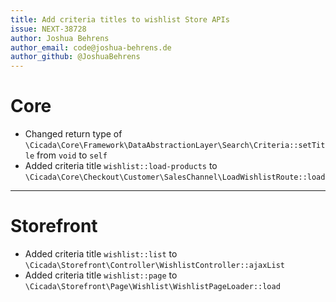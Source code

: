 ```yaml
---
title: Add criteria titles to wishlist Store APIs
issue: NEXT-38728
author: Joshua Behrens
author_email: code@joshua-behrens.de
author_github: @JoshuaBehrens
---
```

# Core
* Changed return type of `\Cicada\Core\Framework\DataAbstractionLayer\Search\Criteria::setTitle` from `void` to `self`
* Added criteria title `wishlist::load-products` to `\Cicada\Core\Checkout\Customer\SalesChannel\LoadWishlistRoute::load`
___
# Storefront
* Added criteria title `wishlist::list` to `\Cicada\Storefront\Controller\WishlistController::ajaxList`
* Added criteria title `wishlist::page` to `\Cicada\Storefront\Page\Wishlist\WishlistPageLoader::load`
